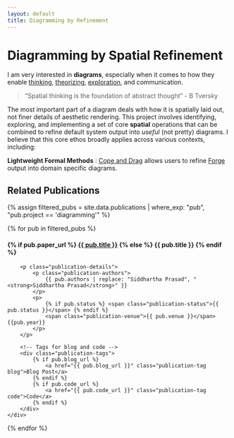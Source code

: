 ```yaml
---
layout: default
title: Diagramming by Refinement
---
```



# Diagramming by Spatial Refinement

I am very interested in **diagrams**, especially
when it comes to how they enable [thinking](https://www.researchgate.net/publication/232083479_Thinking_with_Sketches), [theorizing](https://www.activityanalysis.net/method-diagramming-as-theorizing/), [exploration](https://onlinelibrary.wiley.com/doi/epdf/10.1111/j.1551-6708.1987.tb00863.x),  and communication. 

> “Spatial thinking is the foundation of abstract thought” - B Tversky

The most important part of a diagram deals with how it is spatially laid out, 
not finer details of aesthetic rendering. This project involves identifying, exploring, and implementing a set of core **spatial** operations that can be combined to refine default system output into *useful* (not pretty) diagrams. I believe that this core ethos broadly applies across various contexts, including:


**Lightweight Formal Methods** : [Cope and Drag](https://www.siddharthaprasad.com/copeanddrag/) allows users to refine [Forge](https://forge-fm.org/) output into domain specific diagrams.


## Related Publications

{% assign filtered_pubs = site.data.publications | where_exp: "pub", "pub.project == 'diagramming'" %}

<div class="publication-list">
{% for pub in filtered_pubs %}


 <div class="publication-card">
    <!-- Publication details -->
    <div>
        <h4 class="publication-title">
            {% if pub.paper_url %}
                <a href="{{ pub.paper_url }}">{{ pub.title }}</a>
            {% else %}
                {{ pub.title }}
            {% endif %}
        </h4>

        <p class="publication-details">
            <p class="publication-authors">
                {{ pub.authors | replace: "Siddhartha Prasad", "<strong>Siddhartha Prasad</strong>" }}
            </p>  
            <p>
                {% if pub.status %} <span class="publication-status">{{ pub.status }}</span> {% endif %}
                <span class="publication-venue">{{ pub.venue }}</span> {{pub.year}}
            </p>
        </p>

        <!-- Tags for blog and code -->
        <div class="publication-tags">
            {% if pub.blog_url %}
                <a href="{{ pub.blog_url }}" class="publication-tag blog">Blog Post</a>
            {% endif %}
            {% if pub.code_url %}
                <a href="{{ pub.code_url }}" class="publication-tag code">Code</a>
            {% endif %}
        </div>
    </div>
</div>



{% endfor %}
</div>


